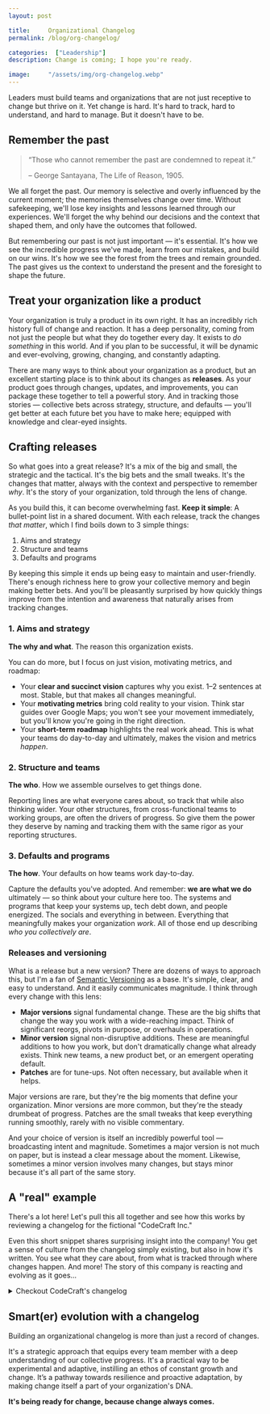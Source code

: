 ```yaml
---
layout: post

title:     Organizational Changelog
permalink: /blog/org-changelog/

categories:  ["Leadership"]
description: Change is coming; I hope you're ready.

image:     "/assets/img/org-changelog.webp"
---
```


Leaders must build teams and organizations that are not just receptive to change but thrive on it. Yet change is hard. It's hard to track, hard to understand, and hard to manage. But it doesn't have to be.

## Remember the past

> “Those who cannot remember the past are condemned to repeat it.”
>
> – George Santayana, The Life of Reason, 1905.

We all forget the past. Our memory is selective and overly influenced by the current moment; the memories themselves change over time. Without safekeeping, we'll lose key insights and lessons learned through our experiences. We'll forget the why behind our decisions and the context that shaped them, and only have the outcomes that followed.

But remembering our past is not just important — it's essential. It's how we see the incredible progress we've made, learn from our mistakes, and build on our wins. It's how we see the forest from the trees and remain grounded. The past gives us the context to understand the present and the foresight to shape the future.

## Treat your organization like a product

Your organization is truly a product in its own right. It has an incredibly rich history full of change and reaction. It has a deep personality, coming from not just the people but what they do together every day. It exists to _do something_ in this world. And if you plan to be successful, it will be dynamic and ever-evolving, growing, changing, and constantly adapting.

There are many ways to think about your organization as a product, but an excellent starting place is to think about its changes as **releases**. As your product goes through changes, updates, and improvements, you can package these together to tell a powerful story. And in tracking those stories — collective bets across strategy, structure, and defaults — you'll get better at each future bet you have to make here; equipped with knowledge and clear-eyed insights.

## Crafting releases

So what goes into a great release? It's a mix of the big and small, the strategic and the tactical. It's the big bets and the small tweaks. It's the changes that matter, always with the context and perspective to remember _why_. It's the story of your organization, told through the lens of change.

As you build this, it can become overwhelming fast. **Keep it simple**: A bullet-point list in a shared document. With each release, track the changes _that matter_, which I find boils down to 3 simple things:

1. Aims and strategy
2. Structure and teams
3. Defaults and programs

By keeping this simple it ends up being easy to maintain and user-friendly. There's enough richness here to grow your collective memory and begin making better bets. And you'll be pleasantly surprised by how quickly things improve from the intention and awareness that naturally arises from tracking changes.

### 1. Aims and strategy

**The why and what**. The reason this organization exists.

You can do more, but I focus on just vision, motivating metrics, and roadmap:

- Your **clear and succinct vision** captures why you exist. 1–2 sentences at most. Stable, but that makes all changes meaningful.
- Your **motivating metrics** bring cold reality to your vision. Think star guides over Google Maps; you won't see your movement immediately, but you'll know you're going in the right direction.
- Your **short-term roadmap** highlights the real work ahead. This is what your teams do day-to-day and ultimately, makes the vision and metrics _happen_.

### 2. Structure and teams

**The who**. How we assemble ourselves to get things done.

Reporting lines are what everyone cares about, so track that while also thinking wider. Your other structures, from cross-functional teams to working groups, are often the drivers of progress. So give them the power they deserve by naming and tracking them with the same rigor as your reporting structures.

### 3. Defaults and programs

**The how**. Your defaults on how teams work day-to-day.

Capture the defaults you've adopted. And remember: **we are what we do** ultimately — so think about your culture here too. The systems and programs that keep your systems up, tech debt down, and people energized. The socials and everything in between. Everything that meaningfully makes your organization _work_. All of those end up describing _who you collectively are_.

### Releases and versioning

What is a release but a new version? There are dozens of ways to approach this, but I'm a fan of [Semantic Versioning](https://semver.org/) as a base. It's simple, clear, and easy to understand. And it easily communicates magnitude. I think through every change with this lens:

- **Major versions** signal fundamental change. These are the big shifts that change the way you work with a wide-reaching impact. Think of significant reorgs, pivots in purpose, or overhauls in operations.
- **Minor version** signal non-disruptive additions. These are meaningful additions to how you work, but don't dramatically change what already exists. Think new teams, a new product bet, or an emergent operating default.
- **Patches** are for tune-ups. Not often necessary, but available when it helps.

Major versions are rare, but they're the big moments that define your organization. Minor versions are more common, but they're the steady drumbeat of progress. Patches are the small tweaks that keep everything running smoothly, rarely with no visible commentary.

And your choice of version is itself an incredibly powerful tool — broadcasting intent and magnitude. Sometimes a major version is not much on paper, but is instead a clear message about the moment. Likewise, sometimes a minor version involves many changes, but stays minor because it's all part of the same story.

## A "real" example

There's a lot here! Let's pull this all together and see how this works by reviewing a changelog for the fictional "CodeCraft Inc."

Even this short snippet shares surprising insight into the company! You get a sense of culture from the changelog simply existing, but also in how it's written. You see what they care about, from what is tracked through where changes happen. And more! The story of this company is reacting and evolving as it goes…

<details>
  <summary class="cursor-pointer">Checkout CodeCraft's changelog</summary>
{{ "

```markdown
# CodeCraft Changelog

_Living document capturing key organizational changes of CodeCraft. Helps us remember where we came from and how we got to where we are today. Part of treating our human-organization more like a product itself._

## v3.0.0 - 2023-10-17

Announced at the company-wide Town Hall ([slides](#), [recording](#)). Pivoting our aim to AI-driven education for the next generation. We're flattening our structure, but keeping many of our practices the same. Adding our first written 'Who we are' document as well.

**_Key docs: [v3.0 Org chart](#), [v3.0 Roadmap](#), [v2.1 Operational defaults](#), [v1.0 Who we are](#)_**

1. **Aims & strategy**
  - **[MAJOR]** Mandate got extended: **AI-driven** education for the next generation.
    - Even with this, our motivating metrics remain the same: increase total of college-equivalent expertise; while decreasing total education spend.
  - **[MAJOR]** [v3.0 Roadmap](#) (from [v2.2 Roadmap](#)): With the focus on AI now, we're dropped our VR projects (that bet didn't pan out).
2. **Structure and teams**
  - **[MAJOR]** [v3.0 Org chart](#) (from [v2.2 Org chart](#)): Our biggest structural change so far! A lot of folks are in new teams with new managers. We've been hearing everyone's feedback and have finally rebalanced skills and tenure. We also made sure teams line-up to the new roadmaps.
  - We've also adjusted titles to match the new formalized company title system (Tech Lead → Staff Engineer OR Manager).
3. **Defaults and programs**
  - **[MINOR]** [v2.1 Operational defaults](#) (from [v2.0 Operational defaults](#)): Mostly the same, but clarified some of the emergent norms around remote work and Fantastic Fridays.
  - **[NEW]** [v1.0 Who we are](#): Finally capturing a more detailed take on _who we are_, and what will help you be successful here. This is a place for high-agency actors through-and-through.

## v2.2.0 - 2023-04-08

Shared as a video recording ([link](#)) in Slack. The team and product have been crushing it! We're codifying the dynamic structure we've been using for a while now; and we're adding a new VR team to double down on the tailwinds.

**_Key docs: [v2.2 Org chart](#), [v2.0 Operational defaults](#)_**

1. **Aims & strategy**: N/A
2. **Structure and teams**
  - **[MINOR]** [v2.2 Org chart](#) (from [v2.1 Org chart](#)): We've added a new VR team to double down on the tailwinds we're seeing in the market. We've also added a new 'floating' team to help with cross-team coordination.
3. **Defaults and programs**
  - **[MAJOR]** [v2.0 Operational defaults](#) (from [v1.5 How to scrum](#)): We do a whole lot more than 'scrum' (and we're so far from scrum at this point why keep calling it that). So introducing the revamped _Operational defaults_, spanning the full suite of how we operate. Give it a read if you're new or want a refresher.

## v2.1.3 - 2023-01-23

... and so on ...
```
" | markdownify }}
</details>

## Smart(er) evolution with a changelog

Building an organizational changelog is more than just a record of changes.

It's a strategic approach that equips every team member with a deep understanding of our collective progress. It's a practical way to be experimental and adaptive, instilling an ethos of constant growth and change. It’s a pathway towards resilience and proactive adaptation, by making change itself a part of your organization's DNA.

**It's being ready for change, because change always comes.**
